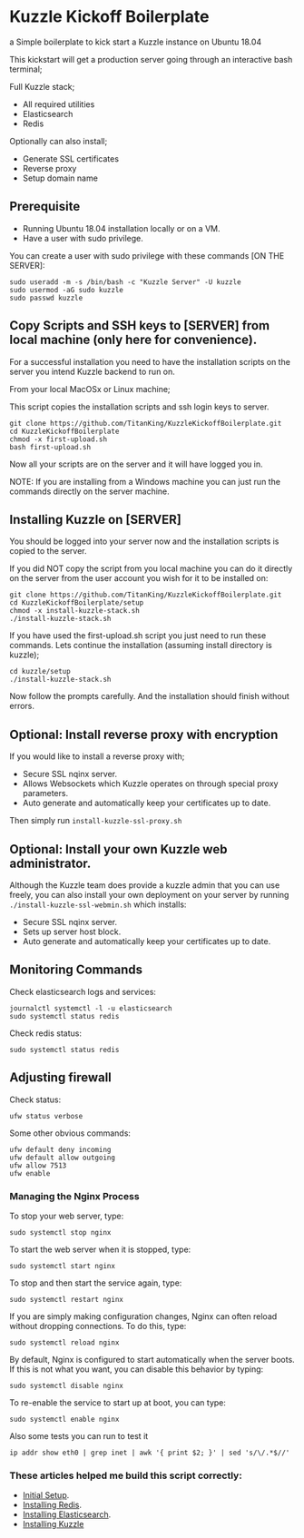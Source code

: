 # Kuzzle Kickoff Boilerplate

a Simple boilerplate to kick start a Kuzzle instance on Ubuntu 18.04

This kickstart will get a production server going through an interactive bash terminal;

Full Kuzzle stack;
  - All required utilities
  - Elasticsearch
  - Redis

Optionally can also install;
  - Generate SSL certificates
  - Reverse proxy
  - Setup domain name

## Prerequisite

- Running Ubuntu 18.04 installation locally or on a VM.
- Have a user with sudo privilege.

You can create a user with sudo privilege with these commands [ON THE SERVER]:

    sudo useradd -m -s /bin/bash -c "Kuzzle Server" -U kuzzle
    sudo usermod -aG sudo kuzzle
    sudo passwd kuzzle

## Copy Scripts and SSH keys to [SERVER] from local machine (only here for convenience).

For a successful installation you need to have the installation scripts on the server you
intend Kuzzle backend to run on.

From your local MacOSx or Linux machine;

This script copies the installation scripts and ssh login keys to server.

    git clone https://github.com/TitanKing/KuzzleKickoffBoilerplate.git
    cd KuzzleKickoffBoilerplate
    chmod -x first-upload.sh
    bash first-upload.sh

Now all your scripts are on the server and it will have logged you in.

NOTE: If you are installing from a Windows machine you can just run the commands
directly on the server machine.

## Installing Kuzzle on [SERVER]

You should be logged into your server now and the installation
scripts is copied to the server.

If you did NOT copy the script from you local machine you can do it directly on the server
from the user account you wish for it to be installed on:

    git clone https://github.com/TitanKing/KuzzleKickoffBoilerplate.git
    cd KuzzleKickoffBoilerplate/setup
    chmod -x install-kuzzle-stack.sh
    ./install-kuzzle-stack.sh

If you have used the first-upload.sh script you just need to run these commands.
Lets continue the installation (assuming install directory is kuzzle);

    cd kuzzle/setup
    ./install-kuzzle-stack.sh

Now follow the prompts carefully. And the installation should finish without errors.

## Optional: Install reverse proxy with encryption

If you would like to install a reverse proxy with;

- Secure SSL nqinx server.
- Allows Websockets which Kuzzle operates on through special proxy parameters.
- Auto generate and automatically keep your certificates up to date.

Then simply run `install-kuzzle-ssl-proxy.sh`

## Optional: Install your own Kuzzle web administrator.

Although the Kuzzle team does provide a kuzzle admin that you can use freely, you can also install your own
deployment on your server by running `./install-kuzzle-ssl-webmin.sh` which installs:

- Secure SSL nqinx server.
- Sets up server host block.
- Auto generate and automatically keep your certificates up to date.

## Monitoring Commands

Check elasticsearch logs and services:

    journalctl systemctl -l -u elasticsearch
    sudo systemctl status redis

Check redis status:

    sudo systemctl status redis


## Adjusting firewall

Check status:

    ufw status verbose

Some other obvious commands:

    ufw default deny incoming
    ufw default allow outgoing
    ufw allow 7513
    ufw enable

### Managing the Nginx Process

To stop your web server, type:

    sudo systemctl stop nginx

To start the web server when it is stopped, type:

    sudo systemctl start nginx

To stop and then start the service again, type:

    sudo systemctl restart nginx

If you are simply making configuration changes, Nginx can often reload without dropping connections. To do this, type:

    sudo systemctl reload nginx

By default, Nginx is configured to start automatically when the server boots. If this is not what you want, you can disable this behavior by typing:

    sudo systemctl disable nginx

To re-enable the service to start up at boot, you can type:

    sudo systemctl enable nginx

Also some tests you can run to test it

    ip addr show eth0 | grep inet | awk '{ print $2; }' | sed 's/\/.*$//'

### These articles helped me build this script correctly:

- [Initial Setup](https://www.digitalocean.com/community/tutorials/initial-server-setup-with-ubuntu-18-04).
- [Installing Redis](https://www.digitalocean.com/community/tutorials/how-to-install-and-secure-redis-on-ubuntu-18-04).
- [Installing Elasticsearch](https://www.digitalocean.com/community/tutorials/how-to-install-elasticsearch-logstash-and-kibana-elastic-stack-on-ubuntu-18-04).
- [Installing Kuzzle](https://docs.kuzzle.io/guide/1/essentials/installing-kuzzle/)

